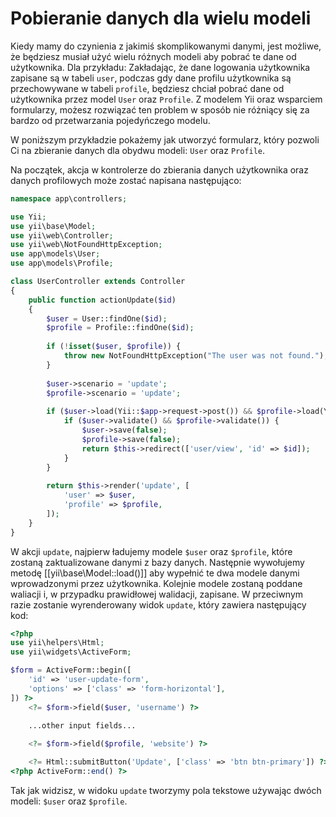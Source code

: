 Pobieranie danych dla wielu modeli
================================

Kiedy mamy do czynienia z jakimiś skomplikowanymi danymi, jest możliwe, że będziesz musiał użyć wielu różnych modeli aby pobrać te dane od użytkownika.
Dla przykładu: Zakładając, że dane logowania użytkownika zapisane są w tabeli `user`, podczas gdy dane profilu użytkownika są przechowywane w tabeli `profile`,
będziesz chciał pobrać dane od użytkownika przez model `User` oraz `Profile`. 
Z modelem Yii oraz wsparciem formularzy, możesz rozwiązać ten problem w sposób nie różniący się za bardzo od przetwarzania pojedyńczego modelu.

W poniższym przykładzie pokażemy jak utworzyć formularz, który pozwoli Ci na zbieranie danych dla obydwu modeli: `User` oraz `Profile`.

Na początek, akcja w kontrolerze do zbierania danych użytkownika oraz danych profilowych może zostać napisana następująco:

```php
namespace app\controllers;

use Yii;
use yii\base\Model;
use yii\web\Controller;
use yii\web\NotFoundHttpException;
use app\models\User;
use app\models\Profile;

class UserController extends Controller
{
    public function actionUpdate($id)
    {
        $user = User::findOne($id);
        $profile = Profile::findOne($id);
        
        if (!isset($user, $profile)) {
            throw new NotFoundHttpException("The user was not found.");
        }
        
        $user->scenario = 'update';
        $profile->scenario = 'update';
        
        if ($user->load(Yii::$app->request->post()) && $profile->load(Yii::$app->request->post())) {
            if ($user->validate() && $profile->validate()) {
                $user->save(false);
                $profile->save(false);
                return $this->redirect(['user/view', 'id' => $id]);
            }
        }
        
        return $this->render('update', [
            'user' => $user,
            'profile' => $profile,
        ]);
    }
}
```

W akcji `update`, najpierw ładujemy modele `$user` oraz `$profile`, które zostaną zaktualizowane danymi z bazy danych.
Następnie wywołujemy metodę [[yii\base\Model::load()]] aby wypełnić te dwa modele danymi wprowadzonymi przez użytkownika.
Kolejnie modele zostaną poddane waliacji i, w przypadku prawidłowej walidacji, zapisane.
W przeciwnym razie zostanie wyrenderowany widok `update`, który zawiera następujący kod:

```php
<?php
use yii\helpers\Html;
use yii\widgets\ActiveForm;

$form = ActiveForm::begin([
    'id' => 'user-update-form',
    'options' => ['class' => 'form-horizontal'],
]) ?>
    <?= $form->field($user, 'username') ?>

    ...other input fields...
    
    <?= $form->field($profile, 'website') ?>

    <?= Html::submitButton('Update', ['class' => 'btn btn-primary']) ?>
<?php ActiveForm::end() ?>
```
Tak jak widzisz, w widoku `update` tworzymy pola tekstowe używając dwóch modeli: `$user` oraz `$profile`.
